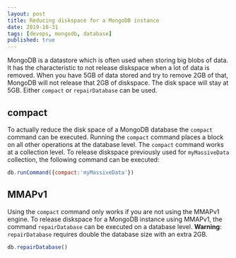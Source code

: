 ```yaml
---
layout: post
title: Reducing diskspace for a MongoDB instance
date: 2019-10-31
tags: [devops, mongodb, database]
published: true
---
```


MongoDB is a datastore which is often used when storing big blobs of data. It has the characteristic to not release diskspace when a lot of data is removed. When you have 5GB of data stored and try to remove 2GB of that, MongoDB will not release that 2GB of diskspace. The disk space will stay at 5GB. Either `compact` or `repairDatabase` can be used.

## compact

To actually reduce the disk space of a MongoDB database the `compact` command can be executed. Running the `compact` command places a block on all other operations at the database level. The `compact` command works at a collection level. To release diskspace previously used for `myMassiveData` collection, the following command can be executed:

```js
db.runCommand({compact:'myMassiveData'})
```

## MMAPv1

Using the `compact` command only works if you are not using the MMAPv1 engine. To release diskspace for a MongoDB instance using MMAPv1, the command `repairDatabase` can be executed on a database level. **Warning**: `repairDatabase` requires double the database size with an extra 2GB.

```js
db.repairDatabase()
```
